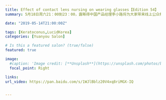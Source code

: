 ```yaml
---
title: Effect of contact lens nursing on wearing glasses【Edition 54】
summary: 5月18日周六21：00到23：00，露晰得中国产品经理李小路将为大家带来线上公众科普讲座。

date: "2019-05-14T21:00:00Z"

tags: [Keratoconus,LucidKorea]
categories: [Yuanyou Salon]

# Is this a featured salon? (true/false)
featured: true

image:
  #caption: 'Image credit: [**Unsplash**](https://unsplash.com/photos/bzdhc5b3Bxs)'
  focal_point: Right

links:
url_video: https://pan.baidu.com/s/1WJlBblz20V4xq8riMGX-IQ


---
```


